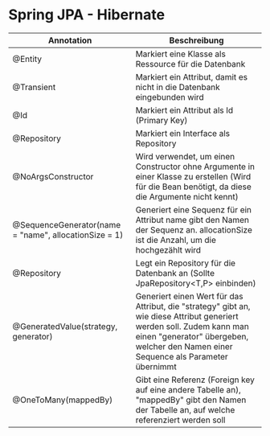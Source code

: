 # Spring JPA - Hibernate

|Annotation|Beschreibung|
|-|-|
|@Entity|Markiert eine Klasse als Ressource für die Datenbank|
|@Transient|Markiert ein Attribut, damit es nicht in die Datenbank eingebunden wird|
|@Id|Markiert ein Attribut als Id (Primary Key)|
|@Repository|Markiert ein Interface als Repository|
|@NoArgsConstructor|Wird verwendet, um einen Constructor ohne Argumente in einer Klasse zu erstellen (Wird für die Bean benötigt, da diese die Argumente nicht kennt)|
|@SequenceGenerator(name = "name", allocationSize = 1)|Generiert eine Sequenz für ein Attribut name gibt den Namen der Sequenz an. allocationSize ist die Anzahl, um die hochgezählt wird|
|@Repository|Legt ein Repository für die Datenbank an (Sollte JpaRepository<T,P> einbinden)|
|@GeneratedValue(strategy, generator)|Generiert einen Wert für das Attribut, die "strategy" gibt an, wie diese Attribut generiert werden soll. Zudem kann man einen "generator" übergeben, welcher den Namen einer Sequence als Parameter übernimmt|
|@OneToMany(mappedBy)|Gibt eine Referenz (Foreign key auf eine andere Tabelle an), "mappedBy" gibt den Namen der Tabelle an, auf welche referenziert werden soll|